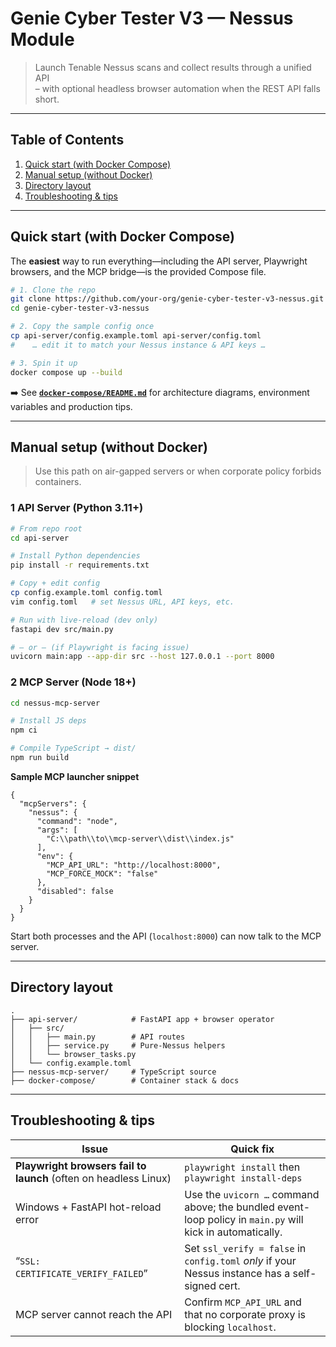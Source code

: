 # Genie Cyber Tester V3 — **Nessus Module**

> Launch Tenable Nessus scans and collect results through a unified API  
> – with optional headless browser automation when the REST API falls short.

---

## Table of Contents
1. [Quick start (with Docker Compose)](#quick-start-with-docker-compose)
2. [Manual setup (without Docker)](#manual-setup-without-docker)
3. [Directory layout](#directory-layout)
4. [Troubleshooting & tips](#troubleshooting--tips)

---

## Quick start (with Docker Compose)

The **easiest** way to run everything—including the API server, Playwright
browsers, and the MCP bridge—is the provided Compose file.

```bash
# 1. Clone the repo
git clone https://github.com/your-org/genie-cyber-tester-v3-nessus.git
cd genie-cyber-tester-v3-nessus

# 2. Copy the sample config once
cp api-server/config.example.toml api-server/config.toml
#    … edit it to match your Nessus instance & API keys …

# 3. Spin it up
docker compose up --build
````

➡️ See **[`docker-compose/README.md`](docker-compose/README.md)** for
architecture diagrams, environment variables and production tips.

---

## Manual setup (without Docker)

> Use this path on air-gapped servers or when corporate policy forbids
> containers.

### 1  API Server (Python 3.11+)

```bash
# From repo root
cd api-server

# Install Python dependencies
pip install -r requirements.txt

# Copy + edit config
cp config.example.toml config.toml
vim config.toml   # set Nessus URL, API keys, etc.

# Run with live-reload (dev only)
fastapi dev src/main.py

# — or — (if Playwright is facing issue)
uvicorn main:app --app-dir src --host 127.0.0.1 --port 8000
```

### 2  MCP Server (Node 18+)

```bash
cd nessus-mcp-server

# Install JS deps
npm ci

# Compile TypeScript → dist/
npm run build
```

**Sample MCP launcher snippet**

```jsonc
{
  "mcpServers": {
    "nessus": {
      "command": "node",
      "args": [
        "C:\\path\\to\\mcp-server\\dist\\index.js"
      ],
      "env": {
        "MCP_API_URL": "http://localhost:8000",
        "MCP_FORCE_MOCK": "false"
      },
      "disabled": false
    }
  }
}
```

Start both processes and the API (`localhost:8000`) can now
talk to the MCP server.

---

## Directory layout

```
.
├── api-server/            # FastAPI app + browser operator
│   ├── src/
│   │   ├── main.py        # API routes
│   │   ├── service.py     # Pure-Nessus helpers
│   │   └── browser_tasks.py
│   └── config.example.toml
├── nessus-mcp-server/     # TypeScript source
├── docker-compose/        # Container stack & docs
```

---

## Troubleshooting & tips

| Issue                                                            | Quick fix                                                                                                 |
| ---------------------------------------------------------------- | --------------------------------------------------------------------------------------------------------- |
| **Playwright browsers fail to launch** (often on headless Linux) | `playwright install` then `playwright install-deps`                                                       |
| Windows + FastAPI hot-reload error                               | Use the `uvicorn …` command above; the bundled event-loop policy in `main.py` will kick in automatically. |
| “`SSL: CERTIFICATE_VERIFY_FAILED`”                               | Set `ssl_verify = false` in `config.toml` *only* if your Nessus instance has a self-signed cert.          |
| MCP server cannot reach the API                                  | Confirm `MCP_API_URL` and that no corporate proxy is blocking `localhost`.                                |


